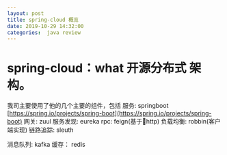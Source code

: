 ```yaml
---
layout: post
title: spring-cloud 概览
date: 2019-10-29 14:32:00
categories:  java review
---
```


# spring-cloud：what 开源分布式 架构。
我司主要使用了他的几个主要的组件，包括
服务: springboot  [https://spring.io/projects/spring-boot](https://spring.io/projects/spring-boot)
网关: zuul
服务发现: eureka
rpc: feign(基于http)
负载均衡: robbin(客户端实现)
链路追踪: sleuth

消息队列: kafka
缓存： redis
